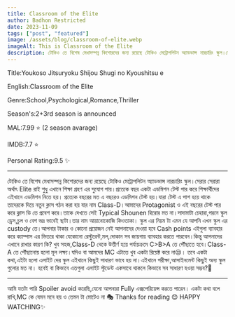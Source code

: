 ```yaml
---
title: Classroom of the Elite
author: Badhon Restricted
date: 2023-11-09
tags: ["post", "featured"]
image: /assets/blog/classroom-of-elite.webp
imageAlt: This is Classroom of the Elite
description: টোকিও তে বিশেষ মেধাসম্পন্ন কিশোরদের জন্য রয়েছে টোকিও মেট্রোপলিটন অ্যাডভান্স নারচারিং স্কুল।সেরার সেরারা অর্থাৎ Elite রাই শুধু এখানে শিক্ষা গ্রহণ এর সুযোগ পায়।প্রত্যেক বছর একটা এডমিশন টেস্ট পার করে শিক্ষার্থীদের 
---
```


Title:Youkoso Jitsuryoku Shijou Shugi no Kyoushitsu e

English:Classroom of the Elite

Genre:School,Psychological,Romance,Thriller

Season's:2+3rd season is announced

MAL:7.99 ⭐ (2 season avarage)

IMDB:7.7 ⭐

Personal Rating:9.5 ✨
_____________________
টোকিও তে বিশেষ মেধাসম্পন্ন কিশোরদের জন্য রয়েছে টোকিও মেট্রোপলিটন অ্যাডভান্স নারচারিং স্কুল।সেরার সেরারা অর্থাৎ Elite রাই শুধু এখানে শিক্ষা গ্রহণ এর সুযোগ পায়।প্রত্যেক বছর একটা এডমিশন টেস্ট পার করে শিক্ষার্থীদের এইখানে এডমিশন নিতে হয়।
প্রত্যেক বছরের মত এ বছরেও এডমিশন টেস্ট হয়।যারা টেস্ট এ পাশ হয়ে থাকে তাদেরকে দিয়ে নতুন ক্লাস গঠন করা হয় যার নাম Class-D।আমাদের Protagonist ও এই বছরের টেস্ট পার করে ক্লাস ডি তে প্রবেশ করে।তাকে দেখতে সেই Typical Shounen হিরোর মত না।সাদামাটা চেহারা,পরনে স্কুল ড্রেস,চুল ও বেশ ভদ্র ভাবেই ছাটা।তার নাম আয়ানোকোজি কিওতাকা।
স্কুল এর নিয়ম টা এমন যে আপনি এখন স্কুল এর custody তে।আপনার টাকার ও কোনো প্রয়োজন নেই আপনাদের দেওয়া হবে Cash points এইগুলা ব্যাবহার করে ক্যাম্পাস এর ভিতরে থাকা যেকোনো রেস্টুরেন্ট,মল,দোকান সব জায়গায় ব্যাবহার করতে পারবেন।কিন্তু আপনাদের এখানে রাখার কারণ কি?
খুব সহজ,Class-D থেকে উত্তীর্ণ হয়ে পর্যায়ক্রমে C>B>A তে পৌঁছাতে হবে।Class-A তে পৌঁছানোয় হলো মূল লক্ষ্য।যদিও বা আমদের MC এটাতে খুব একটা রিয়েক্ট করে না😒।
তবে একটা কথা,এইটা হলো এলাইট দের স্কুল এইখানে কিছুই সাধারণ ভাবে হয় না।এইখানে পরীক্ষা,আসাইনমেন্ট কিছুই অন্য স্কুল গুলোর মত না। হবেই বা কিভাবে এতগুলা এলাইট স্টুডেন্ট একসাথে থাকলে কিভাবে সব সাধারণ হওয়া সম্ভব?🤧
_____________________
আমি যতটা পারি Spoiler avoid করেছি,যেনো আপনারা Fully এক্সপেরিয়েন্স করতে পারেন।
একটা কথা বলে রাখি,MC কে যেমন মনে হয় ও তেমন টা মোটেও না 🎭
Thanks for reading 😊
HAPPY WATCHING✨